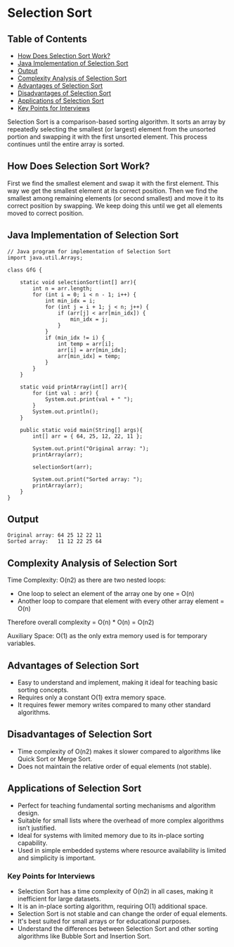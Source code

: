Selection Sort
==============

Table of Contents
-----------------

*   [How Does Selection Sort Work?](#how-does-selection-sort-work)
*   [Java Implementation of Selection Sort](#java-implementation-of-selection-sort)
*   [Output](#output)
*   [Complexity Analysis of Selection Sort](#complexity-analysis-of-selection-sort)
*   [Advantages of Selection Sort](#advantages-of-selection-sort)
*   [Disadvantages of Selection Sort](#disadvantages-of-selection-sort)
*   [Applications of Selection Sort](#applications-of-selection-sort)
*   [Key Points for Interviews](#key-points-for-interviews)

Selection Sort is a comparison-based sorting algorithm. It sorts an array by repeatedly selecting the smallest (or largest) element from the unsorted portion and swapping it with the first unsorted element. This process continues until the entire array is sorted.

How Does Selection Sort Work?
-----------------------------

First we find the smallest element and swap it with the first element. This way we get the smallest element at its correct position. Then we find the smallest among remaining elements (or second smallest) and move it to its correct position by swapping. We keep doing this until we get all elements moved to correct position.

Java Implementation of Selection Sort
-------------------------------------

    
    // Java program for implementation of Selection Sort
    import java.util.Arrays;
    
    class GfG {
    
        static void selectionSort(int[] arr){
            int n = arr.length;
            for (int i = 0; i < n - 1; i++) {
                int min_idx = i;
                for (int j = i + 1; j < n; j++) {
                    if (arr[j] < arr[min_idx]) {
                        min_idx = j;
                    }
                }
                if (min_idx != i) {
                    int temp = arr[i];
                    arr[i] = arr[min_idx];
                    arr[min_idx] = temp;
                }
            }
        }
    
        static void printArray(int[] arr){
            for (int val : arr) {
                System.out.print(val + " ");
            }
            System.out.println();
        }
      
        public static void main(String[] args){
            int[] arr = { 64, 25, 12, 22, 11 };
    
            System.out.print("Original array: ");
            printArray(arr);
    
            selectionSort(arr);
    
            System.out.print("Sorted array: ");
            printArray(arr);
        }
    }
        

Output
------

    
    Original array: 64 25 12 22 11 
    Sorted array:   11 12 22 25 64 
        

Complexity Analysis of Selection Sort
-------------------------------------

Time Complexity: O(n2) as there are two nested loops:

*   One loop to select an element of the array one by one = O(n)
*   Another loop to compare that element with every other array element = O(n)

Therefore overall complexity = O(n) \* O(n) = O(n2)

Auxiliary Space: O(1) as the only extra memory used is for temporary variables.

Advantages of Selection Sort
----------------------------

*   Easy to understand and implement, making it ideal for teaching basic sorting concepts.
*   Requires only a constant O(1) extra memory space.
*   It requires fewer memory writes compared to many other standard algorithms.

Disadvantages of Selection Sort
-------------------------------

*   Time complexity of O(n2) makes it slower compared to algorithms like Quick Sort or Merge Sort.
*   Does not maintain the relative order of equal elements (not stable).

Applications of Selection Sort
------------------------------

*   Perfect for teaching fundamental sorting mechanisms and algorithm design.
*   Suitable for small lists where the overhead of more complex algorithms isn’t justified.
*   Ideal for systems with limited memory due to its in-place sorting capability.
*   Used in simple embedded systems where resource availability is limited and simplicity is important.

### Key Points for Interviews

*   Selection Sort has a time complexity of O(n2) in all cases, making it inefficient for large datasets.
*   It is an in-place sorting algorithm, requiring O(1) additional space.
*   Selection Sort is not stable and can change the order of equal elements.
*   It's best suited for small arrays or for educational purposes.
*   Understand the differences between Selection Sort and other sorting algorithms like Bubble Sort and Insertion Sort.
